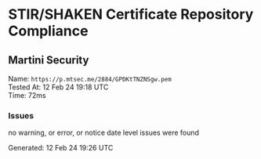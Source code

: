 # STIR/SHAKEN Certificate Repository Compliance

## Martini Security

Name: `https://p.mtsec.me/2884/GPDKtTNZNSgw.pem`\
Tested At: 12 Feb 24 19:18 UTC\
Time: 72ms

### Issues

no warning, or error, or notice date level issues were found

Generated: 12 Feb 24 19:26 UTC